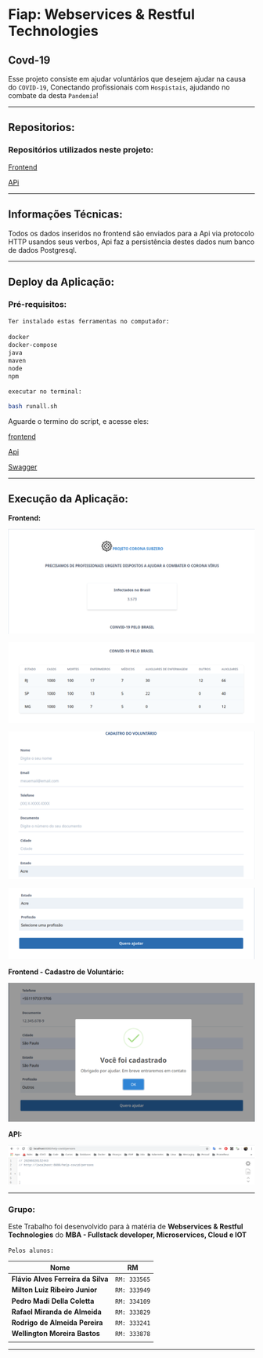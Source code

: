 # **Fiap: Webservices & Restful Technologies**

## **Covd-19**

Esse projeto consiste em ajudar voluntários que desejem ajudar na causa do `COVID-19`, Conectando profissionais com `Hospistais`, ajudando no combate da desta `Pandemia`!

---

## **Repositorios:**

### **Repositórios utilizados neste projeto:**

[Frontend](https://github.com/flavio-silva/front-spa-webservices-fiap)

[APi](https://github.com/wellbastos/fiap-covid-webserver)

---

## **Informações Técnicas:**

Todos os dados inseridos no frontend são enviados para a Api via protocolo HTTP usandos seus verbos, Api faz a persistência destes dados num banco de dados Postgresql.

---

## **Deploy da Aplicação:**

### **Pré-requisitos:**

    Ter instalado estas ferramentas no computador:

    docker
    docker-compose
    java
    maven
    node
    npm

`executar no terminal:`

```sh
bash runall.sh
```

Aguarde o termino do script, e acesse eles:

[frontend](http://localhost:8081)

[Api](http://localhost:8080/help-covid/persons)

[Swagger](http://localhost:8080/swagger-ui.html)

---

## **Execução da Aplicação:**

**Frontend:**

![alt](images/1.png)

![alt](images/2.png)

![alt](images/3.png)

![alt](images/4.png)

**Frontend - Cadastro de Voluntário:**

![alt](images/6.png)

**API:**

![alt](images/5.png)

---

### **Grupo:**

Este Trabalho foi desenvolvido para à matéria de **Webservices & Restful Technologies** do **MBA - Fullstack developer, Microservices, Cloud e IOT**

`Pelos alunos:`

| Nome | RM|
|-------|:---:|
|**Flávio Alves Ferreira da Silva** |`RM: 333565`|
|**Milton Luiz Ribeiro Junior** |`RM: 333949`|
|**Pedro Madi Della Coletta** |`RM: 334109`|
|**Rafael Miranda de Almeida** |`RM: 333829`|
|**Rodrigo de Almeida Pereira** |`RM: 333241`|
|**Wellington Moreira Bastos** |`RM: 333878`|
|||

---
